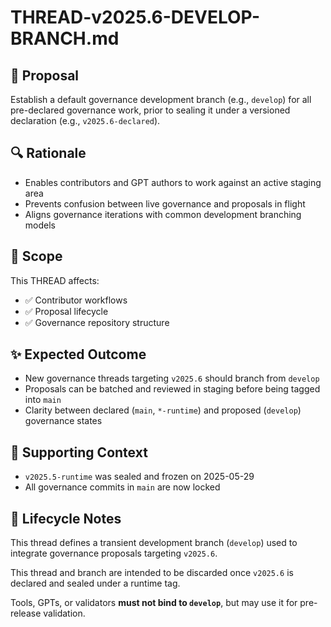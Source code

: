 # THREAD-v2025.6-DEVELOP-BRANCH.md

## 🧭 Proposal

Establish a default governance development branch (e.g., `develop`) for all pre-declared governance work, prior to sealing it under a versioned declaration (e.g., `v2025.6-declared`).

## 🔍 Rationale

- Enables contributors and GPT authors to work against an active staging area
- Prevents confusion between live governance and proposals in flight
- Aligns governance iterations with common development branching models

## 📐 Scope

This THREAD affects:

- ✅ Contributor workflows
- ✅ Proposal lifecycle
- ✅ Governance repository structure

## ✨ Expected Outcome

- New governance threads targeting `v2025.6` should branch from `develop`
- Proposals can be batched and reviewed in staging before being tagged into `main`
- Clarity between declared (`main`, `*-runtime`) and proposed (`develop`) governance states

## 📄 Supporting Context

- `v2025.5-runtime` was sealed and frozen on 2025-05-29
- All governance commits in `main` are now locked

## 🛑 Lifecycle Notes

This thread defines a transient development branch (`develop`) used to integrate governance proposals targeting `v2025.6`.

This thread and branch are intended to be discarded once `v2025.6` is declared and sealed under a runtime tag.

Tools, GPTs, or validators **must not bind to `develop`**, but may use it for pre-release validation.
